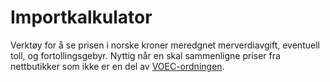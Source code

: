 # Importkalkulator

Verktøy for å se prisen i norske kroner meredgnet merverdiavgift, eventuell toll, og fortollingsgebyr.
Nyttig når en skal sammenligne priser fra nettbutikker som ikke er en del av [VOEC-ordningen](https://www.toll.no/no/bedrift/import/voec/voec-ordningen/).
